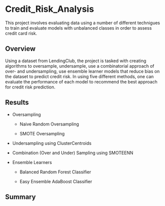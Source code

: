 # Credit_Risk_Analysis

This project involves evaluating data using a number of different technigues to train and evaluate models with unbalanced classes in order to assess credit card risk.

## Overview

Using a dataset from LendingClub, the project is tasked with creating algorithms to oversample, undersample, use a combinatorial approach of over- and undersampling, use ensemble learner models that reduce bias on the dataset to predict credit risk.  In using five different methods, one can evaluate the performance of each model to recommend the best approach for credit risk prediction. 

## Results

* Oversampling

	* Naive Random Oversampling

	* SMOTE Oversampling

* Undersampling using ClusterCentroids

* Combination (Over and Under) Sampling using SMOTEENN

* Ensemble Learners

	* Balanced Random Forest Classifier

	* Easy Ensemble AdaBoost Classifier

## Summary